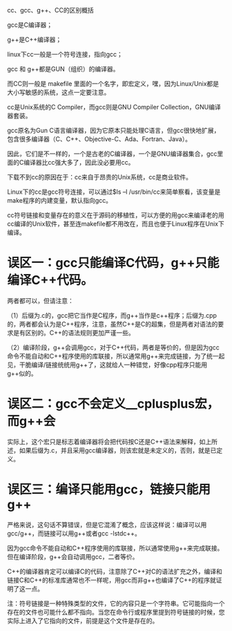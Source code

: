 cc、gcc、g++、CC的区别概括

gcc是C编译器；

g++是C++编译器；

linux下cc一般是一个符号连接，指向gcc；

gcc 和 g++都是GUN（组织）的编译器。

而CC则一般是 makefile 里面的一个名字，即宏定义，嘿，因为Linux/Unix都是大小写敏感的系统，这点一定要注意。

cc是Unix系统的C Compiler，而gcc则是GNU Compiler Collection，GNU编译器套装。

gcc原名为Gun C语言编译器，因为它原本只能处理C语言，但gcc很快地扩展，包含很多编译器（C、C++、Objective-C、Ada、Fortran、Java）。

因此，它们是不一样的，一个是古老的C编译器，一个是GNU编译器集合，gcc里面的C编译器比cc强大多了，因此没必要用cc。

下载不到cc的原因在于：cc来自于昂贵的Unix系统，cc是商业软件。

Linux下的cc是gcc符号连接，可以通过$ls –l /usr/bin/cc来简单察看，该变量是make程序的内建变量，默认指向gcc。

cc符号链接和变量存在的意义在于源码的移植性，可以方便的用gcc来编译老的用cc编译的Unix软件，甚至连makefile都不用改在，而且也便于Linux程序在Unix下编译。

# 误区一：gcc只能编译C代码，g++只能编译C++代码。

两者都可以，但请注意：

（1）后缀为.c的，gcc把它当作是C程序，而g++当作是c++程序；后缀为.cpp的，两者都会认为是C++程序，注意，虽然C++是C的超集，但是两者对语法的要求是有区别的。C++的语法规则更加严谨一些。

（2）编译阶段，g++会调用gcc，对于C++代码，两者是等价的，但是因为gcc命令不能自动和C++程序使用的库联接，所以通常用g++来完成链接，为了统一起见，干脆编译/链接统统用g++了，这就给人一种错觉，好像cpp程序只能用g++似的。

# 误区二：gcc不会定义__cplusplus宏，而g++会

实际上，这个宏只是标志着编译器将会把代码按C还是C++语法来解释，如上所述，如果后缀为.c，并且采用gcc编译器，则该宏就是未定义的，否则，就是已定义。

# 误区三：编译只能用gcc，链接只能用g++

严格来说，这句话不算错误，但是它混淆了概念，应该这样说：编译可以用gcc/g++，而链接可以用g++或者gcc -lstdc++。

因为gcc命令不能自动和C++程序使用的库联接，所以通常使用g++来完成联接。但在编译阶段，g++会自动调用gcc，二者等价。

C++的编译器肯定可以编译C的代码，注意除了C++对C的语法扩充之外，编译和链接C和C++的标准库通常也不一样呢，用gcc而非g++也编译了C++的程序就证明了这一点。

注：符号链接是一种特殊类型的文件，它的内容只是一个字符串。它可能指向一个存在的文件也可能什么都不指向。当您在命令行或程序里提到符号链接的时候，您实际上进入了它指向的文件，前提是这个文件是存在的。
